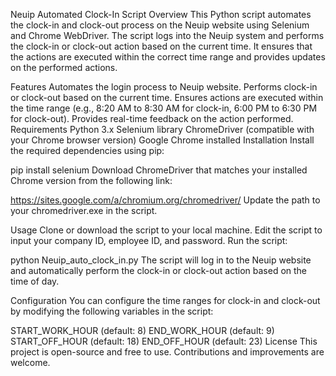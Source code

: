 Neuip Automated Clock-In Script
Overview
This Python script automates the clock-in and clock-out process on the Neuip website using Selenium and Chrome WebDriver. The script logs into the Neuip system and performs the clock-in or clock-out action based on the current time. It ensures that the actions are executed within the correct time range and provides updates on the performed actions.

Features
Automates the login process to Neuip website.
Performs clock-in or clock-out based on the current time.
Ensures actions are executed within the time range (e.g., 8:20 AM to 8:30 AM for clock-in, 6:00 PM to 6:30 PM for clock-out).
Provides real-time feedback on the action performed.
Requirements
Python 3.x
Selenium library
ChromeDriver (compatible with your Chrome browser version)
Google Chrome installed
Installation
Install the required dependencies using pip:

pip install selenium
Download ChromeDriver that matches your installed Chrome version from the following link:

https://sites.google.com/a/chromium.org/chromedriver/
Update the path to your chromedriver.exe in the script.

Usage
Clone or download the script to your local machine.
Edit the script to input your company ID, employee ID, and password.
Run the script:

python Neuip_auto_clock_in.py
The script will log in to the Neuip website and automatically perform the clock-in or clock-out action based on the time of day.

Configuration
You can configure the time ranges for clock-in and clock-out by modifying the following variables in the script:

START_WORK_HOUR (default: 8)
END_WORK_HOUR (default: 9)
START_OFF_HOUR (default: 18)
END_OFF_HOUR (default: 23)
License
This project is open-source and free to use. Contributions and improvements are welcome.
